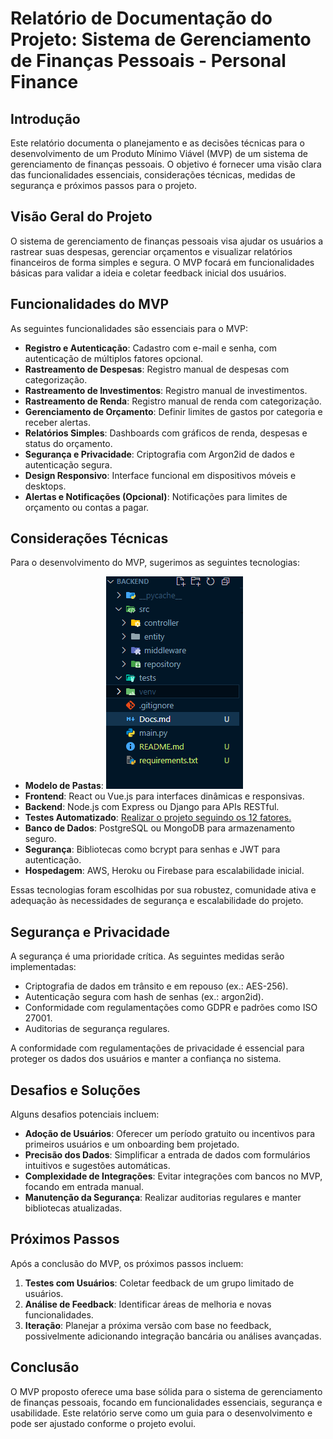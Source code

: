 # Relatório de Documentação do Projeto: Sistema de Gerenciamento de Finanças Pessoais - Personal Finance

## Introdução

Este relatório documenta o planejamento e as decisões técnicas para o desenvolvimento de um Produto Mínimo Viável (MVP) de um sistema de gerenciamento de finanças pessoais. O objetivo é fornecer uma visão clara das funcionalidades essenciais, considerações técnicas, medidas de segurança e próximos passos para o projeto.

## Visão Geral do Projeto

O sistema de gerenciamento de finanças pessoais visa ajudar os usuários a rastrear suas despesas, gerenciar orçamentos e visualizar relatórios financeiros de forma simples e segura. O MVP focará em funcionalidades básicas para validar a ideia e coletar feedback inicial dos usuários.

## Funcionalidades do MVP

As seguintes funcionalidades são essenciais para o MVP:

- **Registro e Autenticação**: Cadastro com e-mail e senha, com autenticação de múltiplos fatores opcional.
- **Rastreamento de Despesas**: Registro manual de despesas com categorização.
- **Rastreamento de Investimentos**: Registro manual de investimentos.
- **Rastreamento de Renda**: Registro manual de renda com categorização.
- **Gerenciamento de Orçamento**: Definir limites de gastos por categoria e receber alertas.
- **Relatórios Simples**: Dashboards com gráficos de renda, despesas e status do orçamento.
- **Segurança e Privacidade**: Criptografia com Argon2id de dados e autenticação segura.
- **Design Responsivo**: Interface funcional em dispositivos móveis e desktops.
- **Alertas e Notificações (Opcional)**: Notificações para limites de orçamento ou contas a pagar.

## Considerações Técnicas

Para o desenvolvimento do MVP, sugerimos as seguintes tecnologias:

- **Modelo de Pastas**: ![example](image.png)
- **Frontend**: React ou Vue.js para interfaces dinâmicas e responsivas.
- **Backend**: Node.js com Express ou Django para APIs RESTful.
- **Testes Automatizado**: <a href="https://12factor.net/pt_br/">Realizar o projeto seguindo os 12 fatores.<a/>
- **Banco de Dados**: PostgreSQL ou MongoDB para armazenamento seguro.
- **Segurança**: Bibliotecas como bcrypt para senhas e JWT para autenticação.
- **Hospedagem**: AWS, Heroku ou Firebase para escalabilidade inicial.

Essas tecnologias foram escolhidas por sua robustez, comunidade ativa e adequação às necessidades de segurança e escalabilidade do projeto.

## Segurança e Privacidade

A segurança é uma prioridade crítica. As seguintes medidas serão implementadas:

- Criptografia de dados em trânsito e em repouso (ex.: AES-256).
- Autenticação segura com hash de senhas (ex.: argon2id).
- Conformidade com regulamentações como GDPR e padrões como ISO 27001.
- Auditorias de segurança regulares.

A conformidade com regulamentações de privacidade é essencial para proteger os dados dos usuários e manter a confiança no sistema.

## Desafios e Soluções

Alguns desafios potenciais incluem:

- **Adoção de Usuários**: Oferecer um período gratuito ou incentivos para primeiros usuários e um onboarding bem projetado.
- **Precisão dos Dados**: Simplificar a entrada de dados com formulários intuitivos e sugestões automáticas.
- **Complexidade de Integrações**: Evitar integrações com bancos no MVP, focando em entrada manual.
- **Manutenção da Segurança**: Realizar auditorias regulares e manter bibliotecas atualizadas.

## Próximos Passos

Após a conclusão do MVP, os próximos passos incluem:

1. **Testes com Usuários**: Coletar feedback de um grupo limitado de usuários.
2. **Análise de Feedback**: Identificar áreas de melhoria e novas funcionalidades.
3. **Iteração**: Planejar a próxima versão com base no feedback, possivelmente adicionando integração bancária ou análises avançadas.

## Conclusão

O MVP proposto oferece uma base sólida para o sistema de gerenciamento de finanças pessoais, focando em funcionalidades essenciais, segurança e usabilidade. Este relatório serve como um guia para o desenvolvimento e pode ser ajustado conforme o projeto evolui.